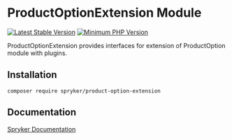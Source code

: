 # ProductOptionExtension Module
[![Latest Stable Version](https://poser.pugx.org/spryker/product-option-extension/v/stable.svg)](https://packagist.org/packages/spryker/product-option-extension)
[![Minimum PHP Version](https://img.shields.io/badge/php-%3E%3D%208.0-8892BF.svg)](https://php.net/)

ProductOptionExtension provides interfaces for extension of ProductOption module with plugins.

## Installation

```
composer require spryker/product-option-extension
```

## Documentation

[Spryker Documentation](https://docs.spryker.com)
